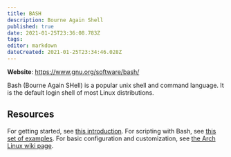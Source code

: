 ```yaml
---
title: BASH
description: Bourne Again Shell
published: true
date: 2021-01-25T23:36:08.783Z
tags: 
editor: markdown
dateCreated: 2021-01-25T23:34:46.028Z
---
```


**Website**: <https://www.gnu.org/software/bash/>

Bash (Bourne Again SHell) is a popular unix shell and command language. It is the default login shell of most Linux distributions.

## Resources

For getting started, see [this introduction](https://www.howtogeek.com/140679/beginner-geek-how-to-start-using-the-linux-terminal/). For scripting with Bash, see [this set of examples](https://devhints.io/bash). For basic configuration and customization, see [the Arch Linux wiki page](https://wiki.archlinux.org/index.php/Bash).